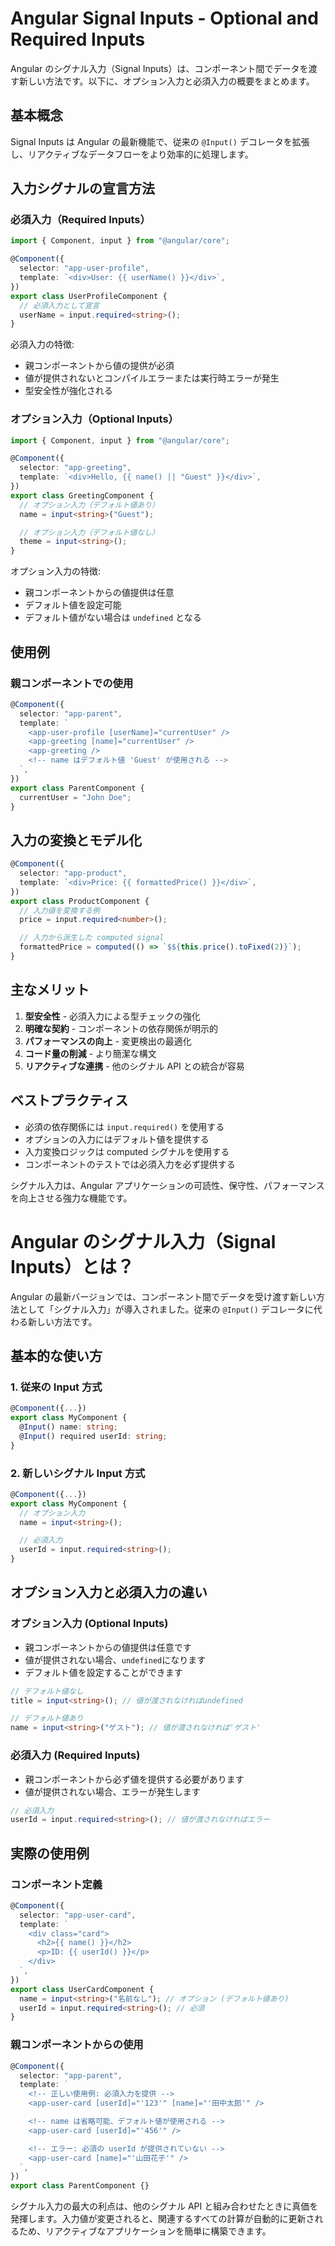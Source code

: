 # Angular Signal Inputs - Optional and Required Inputs

Angular のシグナル入力（Signal Inputs）は、コンポーネント間でデータを渡す新しい方法です。以下に、オプション入力と必須入力の概要をまとめます。

## 基本概念

Signal Inputs は Angular の最新機能で、従来の `@Input()` デコレータを拡張し、リアクティブなデータフローをより効率的に処理します。

## 入力シグナルの宣言方法

### 必須入力（Required Inputs）

```typescript
import { Component, input } from "@angular/core";

@Component({
  selector: "app-user-profile",
  template: `<div>User: {{ userName() }}</div>`,
})
export class UserProfileComponent {
  // 必須入力として宣言
  userName = input.required<string>();
}
```

必須入力の特徴:

- 親コンポーネントから値の提供が必須
- 値が提供されないとコンパイルエラーまたは実行時エラーが発生
- 型安全性が強化される

### オプション入力（Optional Inputs）

```typescript
import { Component, input } from "@angular/core";

@Component({
  selector: "app-greeting",
  template: `<div>Hello, {{ name() || "Guest" }}</div>`,
})
export class GreetingComponent {
  // オプション入力（デフォルト値あり）
  name = input<string>("Guest");

  // オプション入力（デフォルト値なし）
  theme = input<string>();
}
```

オプション入力の特徴:

- 親コンポーネントからの値提供は任意
- デフォルト値を設定可能
- デフォルト値がない場合は `undefined` となる

## 使用例

### 親コンポーネントでの使用

```typescript
@Component({
  selector: "app-parent",
  template: `
    <app-user-profile [userName]="currentUser" />
    <app-greeting [name]="currentUser" />
    <app-greeting />
    <!-- name はデフォルト値 'Guest' が使用される -->
  `,
})
export class ParentComponent {
  currentUser = "John Doe";
}
```

## 入力の変換とモデル化

```typescript
@Component({
  selector: "app-product",
  template: `<div>Price: {{ formattedPrice() }}</div>`,
})
export class ProductComponent {
  // 入力値を変換する例
  price = input.required<number>();

  // 入力から派生した computed signal
  formattedPrice = computed(() => `$${this.price().toFixed(2)}`);
}
```

## 主なメリット

1. **型安全性** - 必須入力による型チェックの強化
2. **明確な契約** - コンポーネントの依存関係が明示的
3. **パフォーマンスの向上** - 変更検出の最適化
4. **コード量の削減** - より簡潔な構文
5. **リアクティブな連携** - 他のシグナル API との統合が容易

## ベストプラクティス

- 必須の依存関係には `input.required()` を使用する
- オプションの入力にはデフォルト値を提供する
- 入力変換ロジックは computed シグナルを使用する
- コンポーネントのテストでは必須入力を必ず提供する

シグナル入力は、Angular アプリケーションの可読性、保守性、パフォーマンスを向上させる強力な機能です。

# Angular のシグナル入力（Signal Inputs）とは？

Angular の最新バージョンでは、コンポーネント間でデータを受け渡す新しい方法として「シグナル入力」が導入されました。従来の `@Input()` デコレータに代わる新しい方法です。

## 基本的な使い方

### 1. 従来の Input 方式

```typescript
@Component({...})
export class MyComponent {
  @Input() name: string;
  @Input() required userId: string;
}
```

### 2. 新しいシグナル Input 方式

```typescript
@Component({...})
export class MyComponent {
  // オプション入力
  name = input<string>();

  // 必須入力
  userId = input.required<string>();
}
```

## オプション入力と必須入力の違い

### オプション入力 (Optional Inputs)

- 親コンポーネントからの値提供は任意です
- 値が提供されない場合、`undefined`になります
- デフォルト値を設定することができます

```typescript
// デフォルト値なし
title = input<string>(); // 値が渡されなければundefined

// デフォルト値あり
name = input<string>("ゲスト"); // 値が渡されなければ'ゲスト'
```

### 必須入力 (Required Inputs)

- 親コンポーネントから必ず値を提供する必要があります
- 値が提供されない場合、エラーが発生します

```typescript
// 必須入力
userId = input.required<string>(); // 値が渡されなければエラー
```

## 実際の使用例

### コンポーネント定義

```typescript
@Component({
  selector: "app-user-card",
  template: `
    <div class="card">
      <h2>{{ name() }}</h2>
      <p>ID: {{ userId() }}</p>
    </div>
  `,
})
export class UserCardComponent {
  name = input<string>("名前なし"); // オプション (デフォルト値あり)
  userId = input.required<string>(); // 必須
}
```

### 親コンポーネントからの使用

```typescript
@Component({
  selector: "app-parent",
  template: `
    <!-- 正しい使用例: 必須入力を提供 -->
    <app-user-card [userId]="'123'" [name]="'田中太郎'" />

    <!-- name は省略可能、デフォルト値が使用される -->
    <app-user-card [userId]="'456'" />

    <!-- エラー: 必須の userId が提供されていない -->
    <app-user-card [name]="'山田花子'" />
  `,
})
export class ParentComponent {}
```

シグナル入力の最大の利点は、他のシグナル API と組み合わせたときに真価を発揮します。入力値が変更されると、関連するすべての計算が自動的に更新されるため、リアクティブなアプリケーションを簡単に構築できます。
